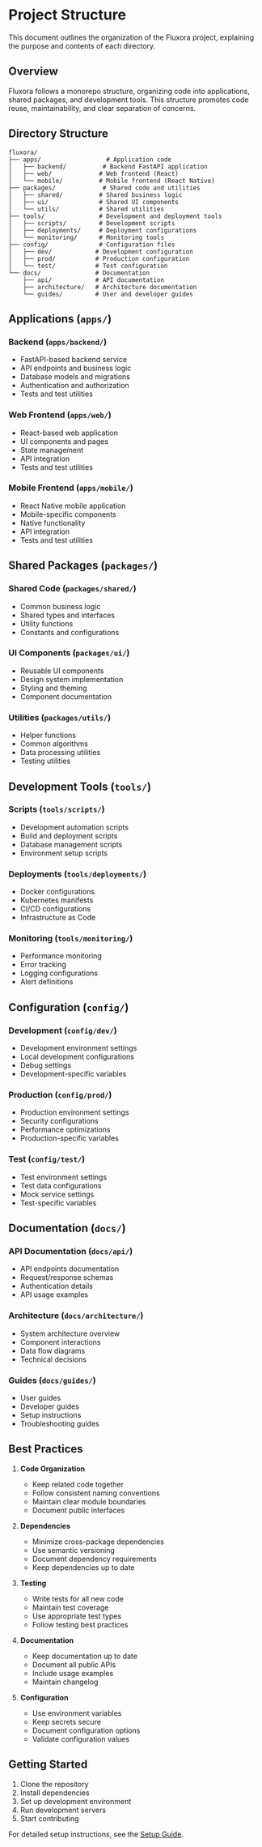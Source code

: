# Project Structure

This document outlines the organization of the Fluxora project, explaining the purpose and contents of each directory.

## Overview

Fluxora follows a monorepo structure, organizing code into applications, shared packages, and development tools. This structure promotes code reuse, maintainability, and clear separation of concerns.

## Directory Structure

```
fluxora/
├── apps/                  # Application code
│   ├── backend/          # Backend FastAPI application
│   ├── web/             # Web frontend (React)
│   └── mobile/          # Mobile frontend (React Native)
├── packages/             # Shared code and utilities
│   ├── shared/          # Shared business logic
│   ├── ui/              # Shared UI components
│   └── utils/           # Shared utilities
├── tools/               # Development and deployment tools
│   ├── scripts/         # Development scripts
│   ├── deployments/     # Deployment configurations
│   └── monitoring/      # Monitoring tools
├── config/              # Configuration files
│   ├── dev/            # Development configuration
│   ├── prod/           # Production configuration
│   └── test/           # Test configuration
└── docs/               # Documentation
    ├── api/            # API documentation
    ├── architecture/   # Architecture documentation
    └── guides/         # User and developer guides
```

## Applications (`apps/`)

### Backend (`apps/backend/`)
- FastAPI-based backend service
- API endpoints and business logic
- Database models and migrations
- Authentication and authorization
- Tests and test utilities

### Web Frontend (`apps/web/`)
- React-based web application
- UI components and pages
- State management
- API integration
- Tests and test utilities

### Mobile Frontend (`apps/mobile/`)
- React Native mobile application
- Mobile-specific components
- Native functionality
- API integration
- Tests and test utilities

## Shared Packages (`packages/`)

### Shared Code (`packages/shared/`)
- Common business logic
- Shared types and interfaces
- Utility functions
- Constants and configurations

### UI Components (`packages/ui/`)
- Reusable UI components
- Design system implementation
- Styling and theming
- Component documentation

### Utilities (`packages/utils/`)
- Helper functions
- Common algorithms
- Data processing utilities
- Testing utilities

## Development Tools (`tools/`)

### Scripts (`tools/scripts/`)
- Development automation scripts
- Build and deployment scripts
- Database management scripts
- Environment setup scripts

### Deployments (`tools/deployments/`)
- Docker configurations
- Kubernetes manifests
- CI/CD configurations
- Infrastructure as Code

### Monitoring (`tools/monitoring/`)
- Performance monitoring
- Error tracking
- Logging configurations
- Alert definitions

## Configuration (`config/`)

### Development (`config/dev/`)
- Development environment settings
- Local development configurations
- Debug settings
- Development-specific variables

### Production (`config/prod/`)
- Production environment settings
- Security configurations
- Performance optimizations
- Production-specific variables

### Test (`config/test/`)
- Test environment settings
- Test data configurations
- Mock service settings
- Test-specific variables

## Documentation (`docs/`)

### API Documentation (`docs/api/`)
- API endpoints documentation
- Request/response schemas
- Authentication details
- API usage examples

### Architecture (`docs/architecture/`)
- System architecture overview
- Component interactions
- Data flow diagrams
- Technical decisions

### Guides (`docs/guides/`)
- User guides
- Developer guides
- Setup instructions
- Troubleshooting guides

## Best Practices

1. **Code Organization**
   - Keep related code together
   - Follow consistent naming conventions
   - Maintain clear module boundaries
   - Document public interfaces

2. **Dependencies**
   - Minimize cross-package dependencies
   - Use semantic versioning
   - Document dependency requirements
   - Keep dependencies up to date

3. **Testing**
   - Write tests for all new code
   - Maintain test coverage
   - Use appropriate test types
   - Follow testing best practices

4. **Documentation**
   - Keep documentation up to date
   - Document all public APIs
   - Include usage examples
   - Maintain changelog

5. **Configuration**
   - Use environment variables
   - Keep secrets secure
   - Document configuration options
   - Validate configuration values

## Getting Started

1. Clone the repository
2. Install dependencies
3. Set up development environment
4. Run development servers
5. Start contributing

For detailed setup instructions, see the [Setup Guide](guides/setup.md). 